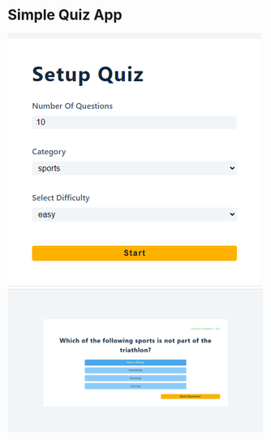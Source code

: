# Simple Quiz App

<img src='preview.jpg' alt='preview' />
<img src='preview2.jpg' alt='preview2' />
